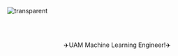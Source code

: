 ![transparent](https://capsule-render.vercel.app/api?type=transparent&fontColor=703ee5&text=Soohyoen's%20GitHub%20&height=150&fontSize=60&desc=Welcome!&descAlignY=75&descAlign=60)

<br>

## 

<p align = "center">
✈️UAM Machine Learning Engineer!✈️
</p> 

## 

